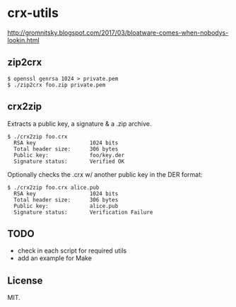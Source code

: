 # crx-utils

http://gromnitsky.blogspot.com/2017/03/bloatware-comes-when-nobodys-lookin.html

## zip2crx

~~~
$ openssl genrsa 1024 > private.pem
$ ./zip2crx foo.zip private.pem
~~~

## crx2zip

Extracts a public key, a signature & a .zip archive.

~~~
$ ./crx2zip foo.crx
  RSA key                 1024 bits
  Total header size:      306 bytes
  Public key:             foo/key.der
  Signature status:       Verified OK
~~~

Optionally checks the .crx w/ another public key in the DER format:

~~~
$ ./crx2zip foo.crx alice.pub
  RSA key                 1024 bits
  Total header size:      306 bytes
  Public key:             alice.pub
  Signature status:       Verification Failure
~~~

## TODO

- check in each script for required utils
- add an example for Make

## License

MIT.
